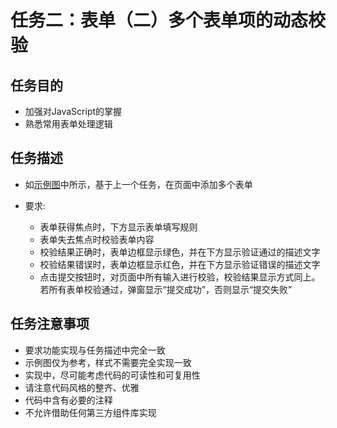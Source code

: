 # 任务二：表单（二）多个表单项的动态校验

## 任务目的

- 加强对JavaScript的掌握
- 熟悉常用表单处理逻辑

## 任务描述

- 如[示例图](http://7xrp04.com1.z0.glb.clouddn.com/task_2_30_1.jpg)中所示，基于上一个任务，在页面中添加多个表单
- 要求:
	
	- 表单获得焦点时，下方显示表单填写规则
	- 表单失去焦点时校验表单内容
	- 校验结果正确时，表单边框显示绿色，并在下方显示验证通过的描述文字
	- 校验结果错误时，表单边框显示红色，并在下方显示验证错误的描述文字
	- 点击提交按钮时，对页面中所有输入进行校验，校验结果显示方式同上。若所有表单校验通过，弹窗显示“提交成功”，否则显示“提交失败”

## 任务注意事项

- 要求功能实现与任务描述中完全一致
- 示例图仅为参考，样式不需要完全实现一致
- 实现中，尽可能考虑代码的可读性和可复用性
- 请注意代码风格的整齐、优雅
- 代码中含有必要的注释
- 不允许借助任何第三方组件库实现
